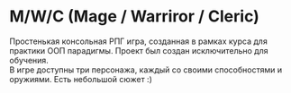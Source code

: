 #  M/W/C (Mage / Warriror / Cleric)
Простенькая консольная РПГ игра, созданная в рамках курса для практики ООП парадигмы. Проект был создан исключительно для обучения.  
В игре доступны три персонажа, каждый со своими способностями и оружиями. Есть небольшой сюжет :)
